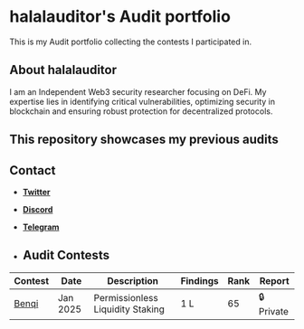 # halalauditor's Audit portfolio

This is my Audit portfolio collecting the contests I participated in.

## About halalauditor
I am an Independent Web3 security researcher focusing on DeFi.
 My expertise lies in identifying critical vulnerabilities, optimizing security in blockchain  and ensuring robust protection for decentralized protocols.

 ## This repository showcases my previous audits

 ## Contact 
 - **[Twitter](https://twitter.com/halalaudit)**
 - **[Discord](https://discord.com/users/https://discord.com/channels/@me)**
 -  **[Telegram](https://t.me/https://web.telegram.org/a/)**

 -  ## Audit Contests
     

| Contest  | Date      | Description                      | Findings | Rank | Report  |
|----------|----------|----------------------------------|----------|------|---------|
| [Benqi](https://codehawks.cyfrin.io/c/2025-01-benqi)  | Jan 2025 | Permissionless Liquidity Staking | 1 L | 65 | 🔒 Private |

  


